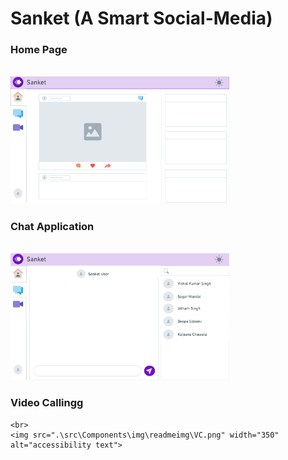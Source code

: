 # Sanket (A Smart Social-Media)

<p align="center">
<h3> Home Page</h3>
 <br>
  <img src=".\src\Components\img\readmeimg\Home.png" width="350" alt="accessibility text">
  <br>
  <h3> Chat Application</h3>
   <br>

   <img src=".\src\Components\ReadmeImg\Chat.png" width="350" alt="accessibility text">
   <br><h3>Video Callingg</h3>

    <br>
    <img src=".\src\Components\img\readmeimg\VC.png" width="350" alt="accessibility text">
</p>
